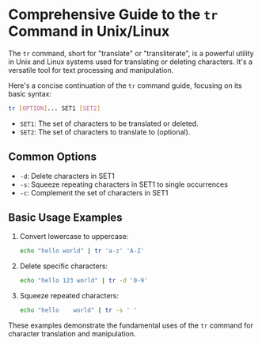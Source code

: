 # Comprehensive Guide to the `tr` Command in Unix/Linux

The `tr` command, short for "translate" or "transliterate", is a powerful utility in Unix and Linux systems used for translating or deleting characters. It's a versatile tool for text processing and manipulation.

Here's a concise continuation of the `tr` command guide, focusing on its basic syntax:

```bash
tr [OPTION]... SET1 [SET2]
```

- `SET1`: The set of characters to be translated or deleted.
- `SET2`: The set of characters to translate to (optional).

## Common Options

- `-d`: Delete characters in SET1
- `-s`: Squeeze repeating characters in SET1 to single occurrences
- `-c`: Complement the set of characters in SET1

## Basic Usage Examples

1. Convert lowercase to uppercase:

   ```bash
   echo "hello world" | tr 'a-z' 'A-Z'
   ```

2. Delete specific characters:

   ```bash
   echo "hello 123 world" | tr -d '0-9'
   ```

3. Squeeze repeated characters:
   ```bash
   echo "hello    world" | tr -s ' '
   ```

These examples demonstrate the fundamental uses of the `tr` command for character translation and manipulation.
